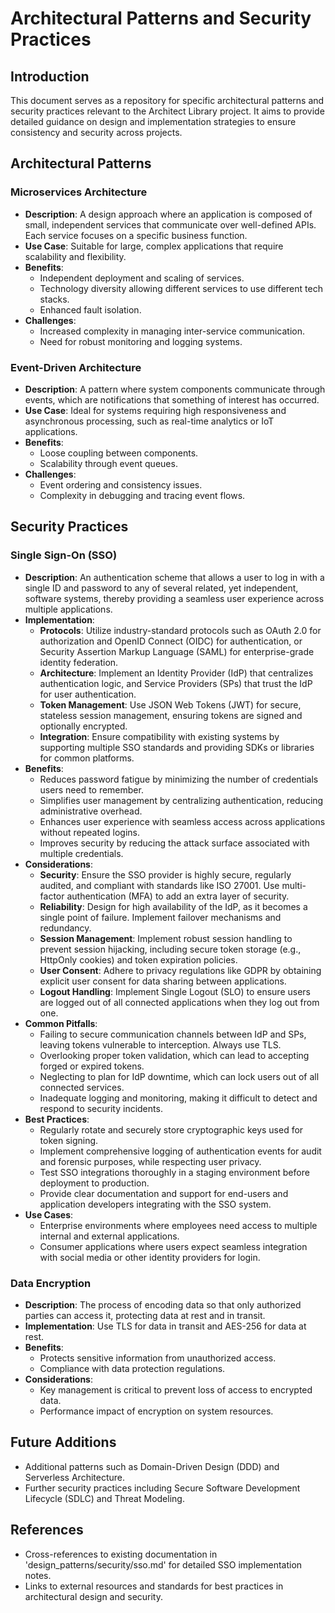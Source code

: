 # Architectural Patterns and Security Practices

## Introduction
This document serves as a repository for specific architectural patterns and security practices relevant to the Architect Library project. It aims to provide detailed guidance on design and implementation strategies to ensure consistency and security across projects.

## Architectural Patterns

### Microservices Architecture
- **Description**: A design approach where an application is composed of small, independent services that communicate over well-defined APIs. Each service focuses on a specific business function.
- **Use Case**: Suitable for large, complex applications that require scalability and flexibility.
- **Benefits**:
  - Independent deployment and scaling of services.
  - Technology diversity allowing different services to use different tech stacks.
  - Enhanced fault isolation.
- **Challenges**:
  - Increased complexity in managing inter-service communication.
  - Need for robust monitoring and logging systems.

### Event-Driven Architecture
- **Description**: A pattern where system components communicate through events, which are notifications that something of interest has occurred.
- **Use Case**: Ideal for systems requiring high responsiveness and asynchronous processing, such as real-time analytics or IoT applications.
- **Benefits**:
  - Loose coupling between components.
  - Scalability through event queues.
- **Challenges**:
  - Event ordering and consistency issues.
  - Complexity in debugging and tracing event flows.

## Security Practices

### Single Sign-On (SSO)
- **Description**: An authentication scheme that allows a user to log in with a single ID and password to any of several related, yet independent, software systems, thereby providing a seamless user experience across multiple applications.
- **Implementation**:
  - **Protocols**: Utilize industry-standard protocols such as OAuth 2.0 for authorization and OpenID Connect (OIDC) for authentication, or Security Assertion Markup Language (SAML) for enterprise-grade identity federation.
  - **Architecture**: Implement an Identity Provider (IdP) that centralizes authentication logic, and Service Providers (SPs) that trust the IdP for user authentication.
  - **Token Management**: Use JSON Web Tokens (JWT) for secure, stateless session management, ensuring tokens are signed and optionally encrypted.
  - **Integration**: Ensure compatibility with existing systems by supporting multiple SSO standards and providing SDKs or libraries for common platforms.
- **Benefits**:
  - Reduces password fatigue by minimizing the number of credentials users need to remember.
  - Simplifies user management by centralizing authentication, reducing administrative overhead.
  - Enhances user experience with seamless access across applications without repeated logins.
  - Improves security by reducing the attack surface associated with multiple credentials.
- **Considerations**:
  - **Security**: Ensure the SSO provider is highly secure, regularly audited, and compliant with standards like ISO 27001. Use multi-factor authentication (MFA) to add an extra layer of security.
  - **Reliability**: Design for high availability of the IdP, as it becomes a single point of failure. Implement failover mechanisms and redundancy.
  - **Session Management**: Implement robust session handling to prevent session hijacking, including secure token storage (e.g., HttpOnly cookies) and token expiration policies.
  - **User Consent**: Adhere to privacy regulations like GDPR by obtaining explicit user consent for data sharing between applications.
  - **Logout Handling**: Implement Single Logout (SLO) to ensure users are logged out of all connected applications when they log out from one.
- **Common Pitfalls**:
  - Failing to secure communication channels between IdP and SPs, leaving tokens vulnerable to interception. Always use TLS.
  - Overlooking proper token validation, which can lead to accepting forged or expired tokens.
  - Neglecting to plan for IdP downtime, which can lock users out of all connected services.
  - Inadequate logging and monitoring, making it difficult to detect and respond to security incidents.
- **Best Practices**:
  - Regularly rotate and securely store cryptographic keys used for token signing.
  - Implement comprehensive logging of authentication events for audit and forensic purposes, while respecting user privacy.
  - Test SSO integrations thoroughly in a staging environment before deployment to production.
  - Provide clear documentation and support for end-users and application developers integrating with the SSO system.
- **Use Cases**:
  - Enterprise environments where employees need access to multiple internal and external applications.
  - Consumer applications where users expect seamless integration with social media or other identity providers for login.

### Data Encryption
- **Description**: The process of encoding data so that only authorized parties can access it, protecting data at rest and in transit.
- **Implementation**: Use TLS for data in transit and AES-256 for data at rest.
- **Benefits**:
  - Protects sensitive information from unauthorized access.
  - Compliance with data protection regulations.
- **Considerations**:
  - Key management is critical to prevent loss of access to encrypted data.
  - Performance impact of encryption on system resources.

## Future Additions
- Additional patterns such as Domain-Driven Design (DDD) and Serverless Architecture.
- Further security practices including Secure Software Development Lifecycle (SDLC) and Threat Modeling.

## References
- Cross-references to existing documentation in 'design_patterns/security/sso.md' for detailed SSO implementation notes.
- Links to external resources and standards for best practices in architectural design and security.
